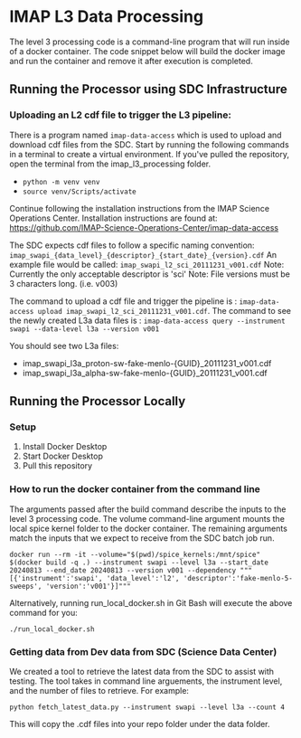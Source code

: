 # IMAP L3 Data Processing
The level 3 processing code is a command-line program that will run inside of a docker container. 
The code snippet below will build the docker image and run the container and remove it after execution is completed.

## Running the Processor using SDC Infrastructure
### Uploading an L2 cdf file to trigger the L3 pipeline:
There is a program named `imap-data-access` which is used to upload and download cdf files from the SDC. 
Start by running the following commands in a terminal to create a virtual environment. If you've pulled the repository, open the terminal from the imap_l3_processing folder.
 - `python -m venv venv`
 - `source venv/Scripts/activate`

Continue following the installation instructions from the IMAP Science Operations Center. Installation instructions are found at: https://github.com/IMAP-Science-Operations-Center/imap-data-access

The SDC expects cdf files to follow a specific naming convention: `imap_swapi_{data_level}_{descriptor}_{start_date}_{version}.cdf`
An example file would be called: `imap_swapi_l2_sci_20111231_v001.cdf`
Note: Currently the only acceptable descriptor is 'sci'
Note: File versions must be 3 characters long. (i.e. v003)

The command to upload a cdf file and trigger the pipeline is : `imap-data-access upload imap_swapi_l2_sci_20111231_v001.cdf`.
The command to see the newly created L3a data files is : `imap-data-access query --instrument swapi --data-level l3a --version v001`

You should see two L3a files:
* imap_swapi_l3a_proton-sw-fake-menlo-{GUID}_20111231_v001.cdf 
* imap_swapi_l3a_alpha-sw-fake-menlo-{GUID}_20111231_v001.cdf 


## Running the Processor Locally
### Setup
1. Install Docker Desktop
2. Start Docker Desktop
3. Pull this repository

### How to run the docker container from the command line
The arguments passed after the build command describe the inputs to the level 3 processing code.
The volume command-line argument mounts the local spice kernel folder to the docker container.
The remaining arguments match the inputs that we expect to receive from the SDC batch job run. 

`docker run --rm -it --volume="$(pwd)/spice_kernels:/mnt/spice" $(docker build -q .) --instrument swapi --level l3a --start_date 20240813 --end_date 20240813 --version v001 --dependency """[{'instrument':'swapi', 'data_level':'l2', 'descriptor':'fake-menlo-5-sweeps', 'version':'v001'}]"""`

Alternatively, running run_local_docker.sh in Git Bash will execute the above command for you:

`./run_local_docker.sh`

### Getting data from Dev data from SDC (Science Data Center)
We created a tool to retrieve the latest data from the SDC to assist with testing. The tool takes in command line arguements, the instrument level, and the number of files to retrieve. For example:

`python fetch_latest_data.py --instrument swapi --level l3a --count 4`

This will copy the .cdf files into your repo folder under the data folder. 

